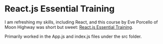 # React.js Essential Training

I am refreshing my skills, including React, and this course by Eve Porcello of Moon Highway was short but sweet:
[React.js Essential Training](https://www.linkedin.com/learning/react-js-essential-training/building-modern-user-interfaces-with-react?u=2045532).

Primarily worked in the App.js and index.js files under the src folder. 
